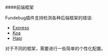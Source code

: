 ####前端框架

Fundebug插件支持检测各种后端框架的错误:

- [Express](./express.md)
- [Koa](./koa.md)
- [Hapi](./hapi.md)

对于不同的框架，需要进行一些简单的个性化配置。


